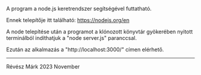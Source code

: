 A program a node.js keretrendszer segítségével futtatható.

Ennek telepítője itt található: https://nodejs.org/en

A node telepítése után a programot a klónozott könyvtár gyökerében nyitott terminálból indíthatjuk a "node server.js" paranccsal.

Ezután az alkalmazás a "http://localhost:3000/" címen elérhető.

-------------------------------------------------------------------
Révész Márk
2023 November